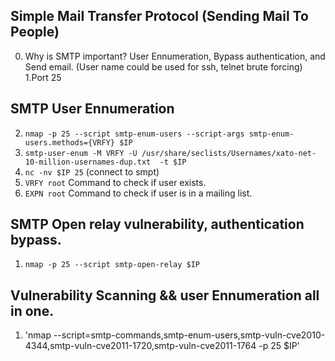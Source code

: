 ## Simple Mail Transfer Protocol (Sending Mail To People)
0. Why is SMTP important? User Ennumeration, Bypass authentication, and Send email. (User name could be used for ssh, telnet brute forcing)\
1.Port 25
## SMTP User Ennumeration
2. `nmap -p 25 --script smtp-enum-users --script-args smtp-enum-users.methods={VRFY} $IP `
3. `smtp-user-enum -M VRFY -U /usr/share/seclists/Usernames/xato-net-10-million-usernames-dup.txt  -t $IP`
4. `nc -nv $IP 25` (connect to smpt)
5. `VRFY root` Command to check if user exists.
6. `EXPN root` Command to check if user is in a mailing list.
## SMTP Open relay vulnerability, authentication bypass. 
1. `nmap -p 25 --script smtp-open-relay $IP`
## Vulnerability Scanning && user Ennumeration all in one.
1. 'nmap --script=smtp-commands,smtp-enum-users,smtp-vuln-cve2010-4344,smtp-vuln-cve2011-1720,smtp-vuln-cve2011-1764 -p 25 $IP'
